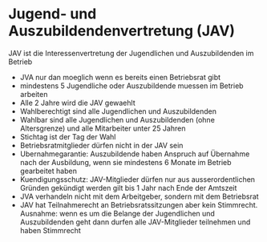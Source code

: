 # Jugend- und Auszubildendenvertretung (JAV)
JAV ist die Interessenvertretung der Jugendlichen und Auszubildenden im Betrieb

- JVA nur dan moeglich wenn es bereits einen Betriebsrat gibt
- mindestens 5 Jugendliche oder Auszubildende muessen im Betrieb arbeiten
- Alle 2 Jahre wird die JAV gewaehlt
- Wahlberechtigt sind alle Jugendlichen und Auszubildenden
- Wahlbar sind alle Jugendlichen und Auszubildenden (ohne Altersgrenze) und alle Mitarbeiter unter 25 Jahren
- Stichtag ist der Tag der Wahl
- Betriebsratmitglieder dürfen nicht in der JAV sein
- Ubernahmegarantie: Auszubildende haben Anspruch auf Übernahme nach der Ausbildung, wenn sie mindestens 6 Monate im Betrieb gearbeitet haben
- Kuendigungsschutz: JAV-Mitglieder dürfen nur aus ausserordentlichen Gründen gekündigt werden gilt bis 1 Jahr nach Ende der Amtszeit
- JVA verhandeln nicht mit dem Arbeitgeber, sondern mit dem Betriebsrat
- JAV hat Teilnahmerecht an Betriebsratssitzungen aber kein Stimmrecht. Ausnahme: wenn es um die Belange der Jugendlichen und Auszubildenden geht dann durfen alle JAV-Mitglieder teilnehmen und haben Stimmrecht
